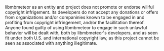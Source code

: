 libmbmeteor as an entity and project does not promote or endorse willful copyright infrigement. Its developers do not accept any donations or offers from organizations and/or companinies known to be engaged in and profiting from copyright infringement, and/or the facillitation thereof. Anyone found guilty of using libmbmeteor to engage in such unlawful behavior will be dealt with, both by libmbmeteor's developers, and as seen fit under both U.S. and international copyright law, as this project cannot be seen as associated with anything illegitimate.
